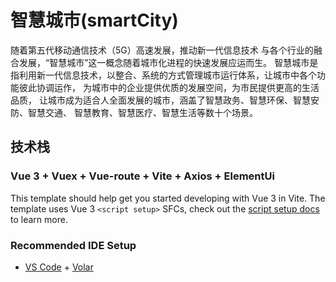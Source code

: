 # 智慧城市(smartCity)

随着第五代移动通信技术（5G）高速发展，推动新一代信息技术
与各个行业的融合发展，“智慧城市”这一概念随着城市化进程的快速发展应运而生。
智慧城市是指利用新一代信息技术，以整合、系统的方式管理城市运行体系，让城市中各个功能彼此协调运作，
为城市中的企业提供优质的发展空间，为市民提供更高的生活品质，
让城市成为适合人全面发展的城市，涵盖了智慧政务、智慧环保、智慧安防、智慧交通、
智慧教育、智慧医疗、智慧生活等数十个场景。


## 技术栈
### Vue 3 + Vuex + Vue-route + Vite + Axios + ElementUi 

This template should help get you started developing with Vue 3 in Vite. The template uses Vue 3 `<script setup>` SFCs, check out the [script setup docs](https://v3.vuejs.org/api/sfc-script-setup.html#sfc-script-setup) to learn more.


### Recommended IDE Setup

- [VS Code](https://code.visualstudio.com/) + [Volar](https://marketplace.visualstudio.com/items?itemName=Vue.volar)
